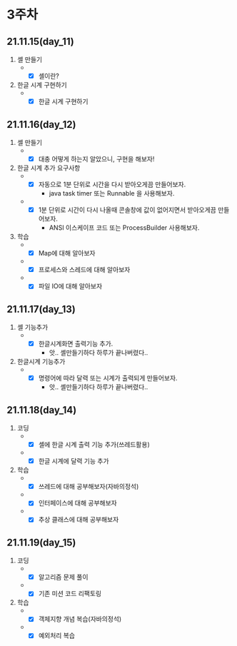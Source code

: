 # 3주차

## 21.11.15(day_11)
1. 셸 만들기
    - -[X] 셸이란?
2. 한글 시계 구현하기
    - -[X] 한글 시계 구현하기

## 21.11.16(day_12)
1. 셸 만들기
    - -[X] 대충 어떻게 하는지 알았으니, 구현을 해보자!
2. 한글 시계 추가 요구사항 
    - -[X] 자동으로 1분 단위로 시간을 다시 받아오게끔 만들어보자.
        - java task timer 또는 Runnable 을 사용해보자.
    - -[X] 1분 단위로 시간이 다시 나올때 콘솔창에 값이 없어지면서 받아오게끔 만들어보자.
        - ANSI 이스케이프 코드 또는 ProcessBuilder 사용해보자.
3. 학습
    - -[X] Map에 대해 알아보자
    - -[X] 프로세스와 스레드에 대해 알아보자
    - -[X] 파일 IO에 대해 알아보자

## 21.11.17(day_13)
1. 셸 기능추가
    - -[X] 한글시계화면 출력기능 추가.
        - 앗.. 셸만들기하다 하루가 끝나버렸다..
2. 한글시계 기능추가
    - -[X] 명령어에 따라 달력 또는 시계가 출력되게 만들어보자.
        - 앗.. 셸만들기하다 하루가 끝나버렸다..  

## 21.11.18(day_14)
1. 코딩
    - -[X] 셸에 한글 시계 출력 기능 추가(쓰레드활용)
    - -[X] 한글 시계에 달력 기능 추가
2. 학습
    - -[X] 쓰레드에 대해 공부해보자(자바의정석)
    - -[X] 인터페이스에 대해 공부해보자
    - -[X] 추상 클래스에 대해 공부해보자

## 21.11.19(day_15)
1. 코딩
    - -[X] 알고리즘 문제 풀이
    - -[X] 기존 미션 코드 리팩토링
2. 학습
    - -[X] 객체지향 개념 복습(자바의정석)
    - -[X] 예외처리 복습
